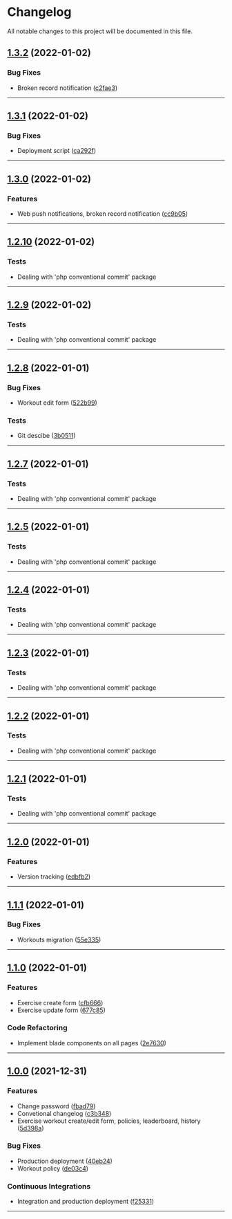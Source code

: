 <!--- BEGIN HEADER -->
# Changelog

All notable changes to this project will be documented in this file.
<!--- END HEADER -->

## [1.3.2](https://github.com/kishieel/gym-tracker-website/compare/v1.3.1...v1.3.2) (2022-01-02)
### Bug Fixes

* Broken record notification ([c2fae3](https://github.com/kishieel/gym-tracker-website/commit/c2fae3f1d40a450fd0cfca0f7f7452a3855e3bc8))


---

## [1.3.1](https://github.com/kishieel/gym-tracker-website/compare/v1.3.0...v1.3.1) (2022-01-02)
### Bug Fixes

* Deployment script ([ca292f](https://github.com/kishieel/gym-tracker-website/commit/ca292f3bf28f347c101bd5111d1cad68bd031219))


---

## [1.3.0](https://github.com/kishieel/gym-tracker-website/compare/v1.2.10...v1.3.0) (2022-01-02)
### Features

* Web push notifications, broken record notification ([cc9b05](https://github.com/kishieel/gym-tracker-website/commit/cc9b054df74962526b75129f6e0920ffd9f15bb5))


---

## [1.2.10](https://github.com/kishieel/gym-tracker-website/compare/v1.2.9...v1.2.10) (2022-01-02)

### Tests
* Dealing with 'php conventional commit' package

---

## [1.2.9](https://github.com/kishieel/gym-tracker-website/compare/v1.2.8...v1.2.9) (2022-01-02)

### Tests
* Dealing with 'php conventional commit' package

---

## [1.2.8](https://github.com/kishieel/gym-tracker-website/compare/v1.2.7...v1.2.8) (2022-01-01)
### Bug Fixes

* Workout edit form ([522b99](https://github.com/kishieel/gym-tracker-website/commit/522b995818fef8cc426ac9a2eb688e5f8269e311))

### Tests

* Git descibe ([3b0511](https://github.com/kishieel/gym-tracker-website/commit/3b0511d64ae9ac62277b7c951d72b9879fcfea42))


---

## [1.2.7](https://github.com/kishieel/gym-tracker-website/compare/v1.2.6...v1.2.7) (2022-01-01)

### Tests
* Dealing with 'php conventional commit' package

---

## [1.2.5](https://github.com/kishieel/gym-tracker-website/compare/v1.2.4...v1.2.5) (2022-01-01)

### Tests
* Dealing with 'php conventional commit' package

---

## [1.2.4](https://github.com/kishieel/gym-tracker-website/compare/v1.2.3...v1.2.4) (2022-01-01)

### Tests
* Dealing with 'php conventional commit' package

---

## [1.2.3](https://github.com/kishieel/gym-tracker-website/compare/v1.2.2...v1.2.3) (2022-01-01)

### Tests
* Dealing with 'php conventional commit' package

---

## [1.2.2](https://github.com/kishieel/gym-tracker-website/compare/v1.2.1...v1.2.2) (2022-01-01)

### Tests
* Dealing with 'php conventional commit' package

---

## [1.2.1](https://github.com/kishieel/gym-tracker-website/compare/v1.2.0...v1.2.1) (2022-01-01)

### Tests
* Dealing with 'php conventional commit' package

---

## [1.2.0](https://github.com/kishieel/gym-tracker-website/compare/v1.1.1...v1.2.0) (2022-01-01)
### Features

* Version tracking ([edbfb2](https://github.com/kishieel/gym-tracker-website/commit/edbfb2ec956e5031d906753f9ac3d73c64548d42))


---

## [1.1.1](https://github.com/kishieel/gym-tracker-website/compare/v1.1.0...v1.1.1) (2022-01-01)
### Bug Fixes

* Workouts migration ([55e335](https://github.com/kishieel/gym-tracker-website/commit/55e3353419dc3bda41ac10fc3c3208153c89820c))


---

## [1.1.0](https://github.com/kishieel/gym-tracker-website/compare/v1.0.0...v1.1.0) (2022-01-01)
### Features

* Exercise create form ([cfb666](https://github.com/kishieel/gym-tracker-website/commit/cfb666a067a80d49035a0ce4711154eb267df0c5))
* Exercise update form ([677c85](https://github.com/kishieel/gym-tracker-website/commit/677c852985a3926d637e78dfd3fdc0fdac41dddc))

### Code Refactoring

* Implement blade components on all pages ([2e7630](https://github.com/kishieel/gym-tracker-website/commit/2e76301bf7f4cfc038ed1d832f459c98719e9a58))


---

## [1.0.0](https://github.com/kishieel/gym-tracker-website/compare/2b95130ea37b42fb30c7e3aa1c35de1c40c4b7c6...v1.0.0) (2021-12-31)
### Features

* Change password ([fbad79](https://github.com/kishieel/gym-tracker-website/commit/fbad791db470bdac38b9eb207c38f3aae05995f1))
* Convetional changelog ([c3b348](https://github.com/kishieel/gym-tracker-website/commit/c3b3487dda18fcd0d65b978ed2ddaf2eb583f65e))
* Exercise workout create/edit form, policies, leaderboard, history ([5d398a](https://github.com/kishieel/gym-tracker/commit/5d398a8aa709a2bba5eb75075c6e6fd001bfcc3c))

### Bug Fixes

* Production deployment ([40eb24](https://github.com/kishieel/gym-tracker-website/commit/40eb24fe84933867c3efc5dfb92f0fb8aad34668))
* Workout policy ([de03c4](https://github.com/kishieel/gym-tracker-website/commit/de03c4a6a85a8f879149b76b62d8f353e06a7bea))

### Continuous Integrations

* Integration and production deployment ([f25331](https://github.com/kishieel/gym-tracker-website/commit/f25331c7d160999e3e8f5d2ff8d49dcd1afb446e))


---

